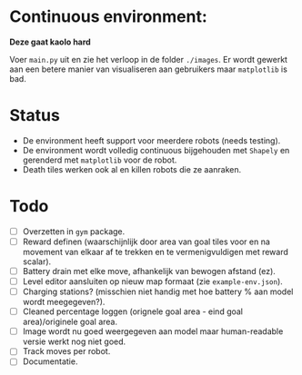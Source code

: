 # Continuous environment:

**Deze gaat kaolo hard**

Voer `main.py` uit en zie het verloop in de folder `./images`. Er wordt gewerkt aan een betere manier van visualiseren aan gebruikers maar `matplotlib` is bad.

# Status

- De environment heeft support voor meerdere robots (needs testing).
- De environment wordt volledig continuous bijgehouden met `Shapely` en gerenderd met `matplotlib` voor de robot.
- Death tiles werken ook al en killen robots die ze aanraken.


# Todo
- [ ] Overzetten in `gym` package.
- [ ] Reward definen (waarschijnlijk door area van goal tiles voor en na movement van elkaar af te trekken en te vermenigvuldigen met reward scalar).
- [ ] Battery drain met elke move, afhankelijk van bewogen afstand (ez).
- [ ] Level editor aansluiten op nieuw map formaat (zie `example-env.json`).
- [ ] Charging stations? (misschien niet handig met hoe battery % aan model wordt meegegeven?).
- [ ] Cleaned percentage loggen (orignele goal area - eind goal area)/originele goal area.
- [ ] Image wordt nu goed weergegeven aan model maar human-readable versie werkt nog niet goed.
- [ ] Track moves per robot.
- [ ] Documentatie.
